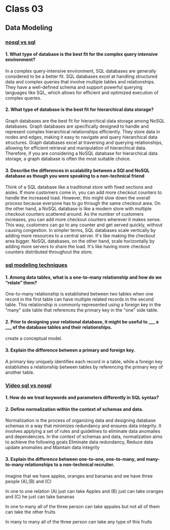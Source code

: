# Class 03

## Data Modeling


### [nosql vs sql](thegeekstuff.com/2014/01/sql-vs-nosql-db/?utm_source=tuicool)

#### 1. What type of database is the best fit for the complex query intensive environment?
In a complex query-intensive environment, SQL databases are generally considered to be a better fit. SQL databases excel at handling structured data and complex queries that involve multiple tables and relationships. They have a well-defined schema and support powerful querying languages like SQL, which allows for efficient and optimized execution of complex queries.



#### 2. What type of database is the best fit for hierarchical data storage?
Graph databases are the best fit for hierarchical data storage among NoSQL databases. Graph databases are specifically designed to handle and represent complex hierarchical relationships efficiently. They store data in nodes and edges, making it easy to navigate and query hierarchical data structures. Graph databases excel at traversing and querying relationships, allowing for efficient retrieval and manipulation of hierarchical data. Therefore, if you are considering a NoSQL database for hierarchical data storage, a graph database is often the most suitable choice.


#### 3. Describe the differences in scalability between a SQl and NoSQL database as though you were speaking to a non-technical friend
Think of a SQL database like a traditional store with fixed sections and aisles. If more customers come in, you can add more checkout counters to handle the increased load. However, this might slow down the overall process because everyone has to go through the same checkout area.
On the other hand, a NoSQL database is like a modern store with multiple checkout counters scattered around. As the number of customers increases, you can add more checkout counters wherever it makes sense. This way, customers can go to any counter and get served quickly, without causing congestion.
In simpler terms, SQL databases scale vertically by adding more resources to a central server. It's like making the checkout area bigger. NoSQL databases, on the other hand, scale horizontally by adding more servers to share the load. It's like having more checkout counters distributed throughout the store.



### [sql modeling techniques](https://www.essentialsql.com/get-ready-to-learn-sql-7-simplified-data-modeling/)

#### 1. Among data tables, what is a one-to-many relationship and how do we “relate” them?
 One-to-many relationship is established between two tables when one record in the first table can have multiple related records in the second table. This relationship is commonly represented using a foreign key in the "many" side table that references the primary key in the "one" side table.


#### 2. Prior to designing your relational database, it might be useful to ___ a ___ of the database tables and their relationships.
create a conceptual model.



#### 3. Explain the difference between a primary and foreign key.
A primary key uniquely identifies each record in a table, while a foreign key establishes a relationship between tables by referencing the primary key of another table.



### [Video sql vs nosql](https://www.youtube.com/watch?v=ZS_kXvOeQ5Y)

#### 1. How do we treat keywords and parameters differently in SQL syntax?


#### 2. Define normalization within the context of schemas and data.
Normalization is the process of organizing data and designing database schemas in a way that minimizes redundancy and ensures data integrity. It involves applying a set of rules and guidelines to eliminate data anomalies and dependencies.
In the context of schemas and data, normalization aims to achieve the following goals Eliminate data redundancy, Reduce data update anomalies and Maintain data integrity



#### 3. Explain the difference between one-to-one, one-to-many, and many-to-many relationships to a non-technical recruiter.
imagine that we have apples, oranges and bananas and we have three people (A),(B) and (C)

In one to one relation (A) just can take Apples and (B) just can take oranges and (C) he just can take bananas

In one to many
all of the three person can take appales but not all of them can take the other fruits

In many to many
all of the three person can take any type of this fruits

